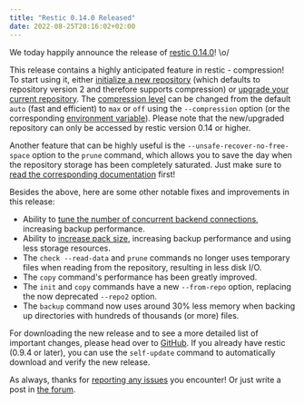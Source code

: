 ```yaml
---
title: "Restic 0.14.0 Released"
date: 2022-08-25T20:16:02+02:00
---
```


We today happily announce the release of [restic 0.14.0](https://github.com/restic/restic/releases/v0.14.0)! \o/

This release contains a highly anticipated feature in restic - compression! To start using it, either [initialize a new repository](https://restic.readthedocs.io/en/stable/030_preparing_a_new_repo.html#preparing-a-new-repository) (which defaults to repository version 2 and therefore supports compression) or [upgrade your current repository](https://restic.readthedocs.io/en/stable/045_working_with_repos.html#upgrading-the-repository-format-version). The [compression level](https://restic.readthedocs.io/en/stable/047_tuning_backup_parameters.html#compression) can be changed from the default `auto` (fast and efficient) to `max` or `off` using the `--compression` option (or the corresponding [environment variable](https://restic.readthedocs.io/en/stable/040_backup.html#environment-variables)). Please note that the new/upgraded repository can only be accessed by restic version 0.14 or higher.

Another feature that can be highly useful is the `--unsafe-recover-no-free-space` option to the `prune` command, which allows you to save the day when the repository storage has been completely saturated. Just make sure to [read the corresponding documentation](https://restic.readthedocs.io/en/stable/060_forget.html#recovering-from-no-free-space-errors) first!

Besides the above, here are some other notable fixes and improvements in this release:

 * Ability to [tune the number of concurrent backend connections](https://restic.readthedocs.io/en/stable/047_tuning_backup_parameters.html#backend-connections), increasing backup performance.
 * Ability to [increase pack size](https://restic.readthedocs.io/en/stable/047_tuning_backup_parameters.html#pack-size), increasing backup performance and using less storage resources.
 * The `check --read-data` and `prune` commands no longer uses temporary files when reading from the repository, resulting in less disk I/O.
 * The `copy` command's performance has been greatly improved.
 * The `init` and `copy` commands have a new `--from-repo` option, replacing the now deprecated `--repo2` option.
 * The `backup` command now uses around 30% less memory when backing up directories with hundreds of thousands (or more) files.

For downloading the new release and to see a more detailed list of important changes, please head over to [GitHub](https://github.com/restic/restic/releases/v0.14.0). If you already have restic (0.9.4 or later), you can use the `self-update` command to automatically download and verify the new release.

As always, thanks for [reporting any issues](https://github.com/restic/restic/issues/new/choose) you encounter! Or just write a post in [the forum](https://forum.restic.net).
